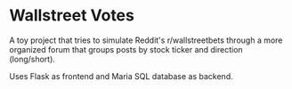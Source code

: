 # Wallstreet Votes
A toy project that tries to simulate Reddit's r/wallstreetbets through a more organized forum that groups posts by stock ticker and direction (long/short).

Uses Flask as frontend and Maria SQL database as backend.
